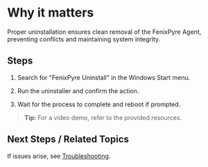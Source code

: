 
# Why it matters

Proper uninstallation ensures clean removal of the FenixPyre Agent, preventing conflicts and maintaining system integrity.

## Steps

1. Search for "FenixPyre Uninstall" in the Windows Start menu.
   <!-- IMG:     ./media/03-setup-&-installation/uninstall-search.png | Alt: Searching for FenixPyre Uninstall -->

2. Run the uninstaller and confirm the action.
   <!-- IMG:     ./media/03-setup-&-installation/uninstall-confirm.png | Alt: Uninstaller confirmation prompt -->

3. Wait for the process to complete and reboot if prompted.

> **Tip:** For a video demo, refer to the provided resources.

## Next Steps / Related Topics

If issues arise, see [Troubleshooting](../09-troubleshooting-&-faq/index.md).
